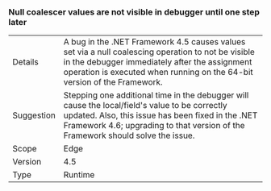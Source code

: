 ### Null coalescer values are not visible in debugger until one step later


|   |   |
|---|---|
|Details|A bug in the .NET Framework 4.5 causes values set via a null coalescing operation to not be visible in the debugger immediately after the assignment operation is executed when running on the 64-bit version of the Framework.|
|Suggestion|Stepping one additional time in the debugger will cause the local/field's value to be correctly updated. Also, this issue has been fixed in the .NET Framework 4.6; upgrading to that version of the Framework should solve the issue.|
|Scope|Edge|
|Version|4.5|
|Type|Runtime|

